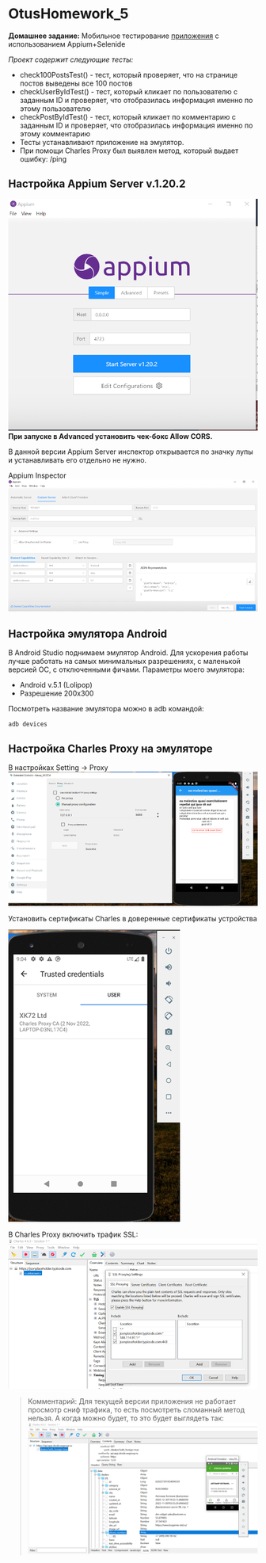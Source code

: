 # OtusHomework_5
**Домашнее задание:**
Мобильное тестирование [приложения](https://github.com/nmochalova/Otushome_5/blob/Appium_Selenium/build/app-java-pro-v2.apk) с использованием Appium+Selenide

*Проект содержит следующие тесты:*
- check100PostsTest() - тест, который проверяет, что на странице постов выведены все 100 постов
- checkUserByIdTest() - тест, который кликает по пользователю с заданным ID  и проверяет, что отобразилась информация именно по этому пользователю
- checkPostByIdTest() - тест, который кликает по комментарию с заданным ID и проверяет, что отобразилась информация именно по этому комментарию
- Тесты устанавливают приложение на эмулятор.
- При помощи Charles Proxy был выявлен метод, который выдает ошибку: /ping


Настройка Appium Server v.1.20.2
--
![img.png](img/img.png)
**При запуске в Advanced установить чек-бокс Allow CORS.**

В данной версии Appium Server инспектор открывается по значку лупы и устанавливать его отдельно не нужно.

Appium Inspector
![img.png](img/img2.png)

Настройка эмулятора Android
--
В Android Studio поднимаем эмулятор Android. Для ускорения работы лучше работать на самых минимальных разрешениях, с маленькой версией ОС, с отключенными фичами.
Параметры моего эмулятора:
- Android v.5.1 (Lolipop)
- Разрешение 200х300


Посмотреть название эмулятора можно в adb командой:
````
adb devices
````

Настройка Charles Proxy на эмуляторе
--
В настройках Setting -> Proxy
![img.png](img/img3.png)

Установить сертификаты Charles в доверенные сертификаты устройства

![img.png](img/img4.png)

В Charles Proxy включить трафик SSL:
![img.png](img/img5.png)

>Комментарий: Для текущей версии приложения не работает просмотр сниф трафика, то есть посмотреть сломанный метод нельзя. А когда можно будет, то это  будет выглядеть так:
![img.png](img/img6.png)